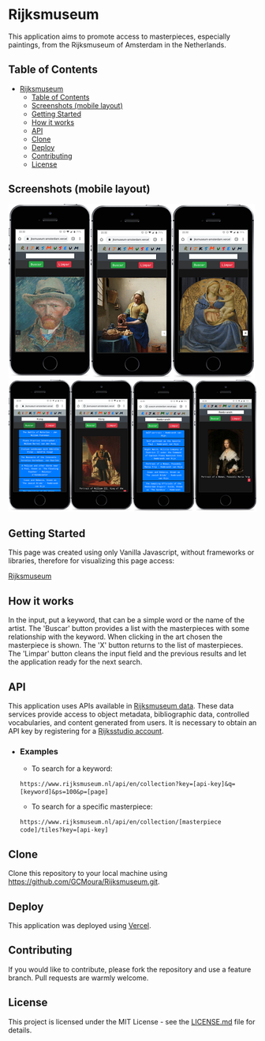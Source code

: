 # Rijksmuseum
This application aims to promote access to masterpieces, especially paintings, from the Rijksmuseum of Amsterdam in the Netherlands.

## Table of Contents
- [Rijksmuseum](#rijksmuseum)
  - [Table of Contents](#table-of-contents)
  - [Screenshots (mobile layout)](#screenshots-mobile-layout)
  - [Getting Started](#getting-started)
  - [How it works](#how-it-works)
  - [API](#api)
  - [Clone](#clone)
  - [Deploy](#deploy)
  - [Contributing](#contributing)
  - [License](#license)

## Screenshots (mobile layout)
![Screenshot-1](https://raw.githubusercontent.com/GCMoura/Rijksmuseum/master/screenshots/screenshot-1.png)
![Screenshot-2](https://raw.githubusercontent.com/GCMoura/Rijksmuseum/master/screenshots/screenshot-2.png)

## Getting Started
This page was created using only Vanilla Javascript, without frameworks or libraries, therefore for visualizing this page access:

[Rijksmuseum](https://rijksmuseum-amsterdam.vercel.app/)

## How it works
In the input, put a keyword, that can be a simple word or the name of the artist. 
The 'Buscar' button provides a list with the masterpieces with some relationship with the keyword.
When clicking in the art chosen the masterpiece is shown. 
The 'X' button returns to the list of masterpieces.
The 'Limpar' button cleans the input field and the previous results and let the application ready for the next search.

## API
This application uses APIs available in [Rijksmuseum data](https://data.rijksmuseum.nl/). 
These data services provide access to object metadata, bibliographic data, controlled vocabularies, and content generated from users.
It is necessary to obtain an API key by registering for a [Rijksstudio account](https://www.rijksmuseum.nl/en/rijksstudio).

- ### Examples
  * To search for a keyword:
  ```
  https://www.rijksmuseum.nl/api/en/collection?key=[api-key]&q=[keyword]&ps=100&p=[page]
  ```
  * To search for a specific masterpiece:
  ```
  https://www.rijksmuseum.nl/api/en/collection/[masterpiece code]/tiles?key=[api-key]
  ```

## Clone
Clone this repository to your local machine using https://github.com/GCMoura/Rijksmuseum.git.

## Deploy
This application was deployed using [Vercel](https://vercel.com/).

## Contributing
If you would like to contribute, please fork the repository and use a feature branch. Pull requests are warmly welcome.

## License
This project is licensed under the MIT License - see the [LICENSE.md](LICENSE.md) file for details.
